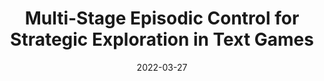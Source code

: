 ---
title: "Multi-Stage Episodic Control for Strategic Exploration in Text Games"
date: 2022-03-27
draft: false
post_type: publication
authors: [jtuyls, shunyuy, shamk, karthikn]
venue: NAACL 2022
tags: []

code: https://github.com/princeton-nlp/XTX
link: https://arxiv.org/abs/2201.01251
site: https://sites.google.com/princeton.edu/xtx
---
